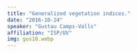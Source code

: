```yaml
---
title: "Generalized vegetation indices."
date: "2016-10-24"
speaker: "Gustau Camps-Valls"
affiliation: "ISP/UV"
img: gus18.webp
---
```

